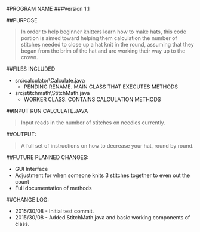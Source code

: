 #PROGRAM NAME
###Version 1.1

##PURPOSE
>In order to help beginner knitters learn how to make hats, this code portion is aimed toward helping them calculation the number of stitches needed to close up a hat knit in the round, assuming that they began from the brim of the hat and are working their way up to the crown.

##FILES INCLUDED
- src\calculator\Calculate.java 
  - PENDING RENAME. MAIN CLASS THAT EXECUTES METHODS
- src\stitchmath\StitchMath.java 
  - WORKER CLASS. CONTAINS CALCULATION METHODS

##INPUT
RUN CALCULATE.JAVA
>Input reads in the number of stitches on needles currently.

##OUTPUT:
>A full set of instructions on how to decrease your hat, round by round.

##FUTURE PLANNED CHANGES:
- GUI Interface
- Adjustment for when someone knits 3 stitches together to even out the count
- Full documentation of methods
	
##CHANGE LOG:
- 2015/30/08 - Initial test commit.
- 2015/30/08 - Added StitchMath.java and basic working components of class.
